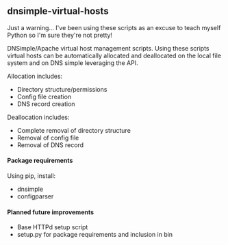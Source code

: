 ## dnsimple-virtual-hosts
Just a warning... I've been using these scripts as an excuse to teach myself Python so I'm sure they're not pretty!

DNSimple/Apache virtual host management scripts. Using these scripts virtual hosts can be automatically allocated and deallocated on the local file system and on DNS simple leveraging the API.

Allocation includes:
* Directory structure/permissions
* Config file creation
* DNS record creation

Deallocation includes:
* Complete removal of directory structure
* Removal of config file
* Removal of DNS record

#### Package requirements
Using pip, install:
* dnsimple
* configparser

#### Planned future improvements
* Base HTTPd setup script
* setup.py for package requirements and inclusion in bin
